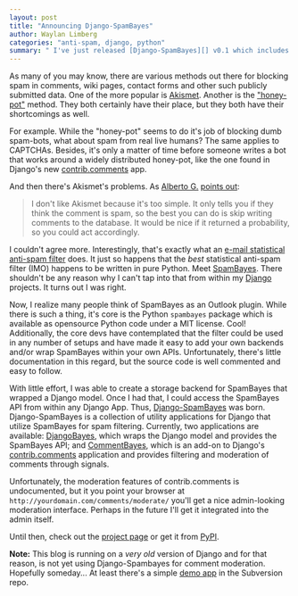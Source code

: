 ```yaml
---
layout: post
title: "Announcing Django-SpamBayes"
author: Waylan Limberg
categories: "anti-spam, django, python"
summary: " I've just released [Django-SpamBayes][] v0.1 which includes a few utility apps for [Django][] that offer an easy to use interface to the [SpamBayes][] statistical anti-spam filter allowing filtering and moderation (with training) of comments, contact forms and other publicly submitted data.  Currently, two applications are available: [DjangoBayes][], which wraps the Django model and provides the SpamBayes API; and [CommentBayes][], which is an add-on to Django's [contrib.comments][] application and provides filtering and moderation of comments through signals.  [Django-SpamBayes]: http://code.google.com/p/django-spambayes/ [Django]: http://djangoproject.com/ [SpamBayes]: http://spambayes.sourceforge.net/ [DjangoBayes]: http://code.google.com/p/django-spambayes/source/browse/trunk/docs/djangobayes.txt [CommentBayes]: http://code.google.com/p/django-spambayes/source/browse/trunk/docs/commentbayes.txt [contrib.comments]: http://docs.djangoproject.com/en/dev/ref/contrib/comments/"
---
```


As many of you may know, there are various methods out there for blocking spam in comments, wiki pages, contact forms and other such publicly submitted data. One of the more popular is [Akismet][]. Another is the ["honey-pot"][] method. They both certainly have their place, but they both have their shortcomings as well. 

For example. While the "honey-pot" seems to do it's job of blocking dumb spam-bots, what about spam from real live humans? The same applies to CAPTCHAs. Besides, it's only a matter of time before someone writes a bot that works around a widely distributed honey-pot, like the one found in Django's new [contrib.comments][] app.

And then there's Akismet's problems. As [Alberto G.][] [points out][]:

> I don't like Akismet because it's too simple. It only tells you if they think the comment is spam, so the best you can do is skip writing comments to the database. It would be nice if it returned a probability, so you could act accordingly.

I couldn't agree more. Interestingly, that's exactly what an [e-mail statistical anti-spam filter][better] does. It just so happens that the *best* statistical anti-spam filter (IMO) happens to be written in pure Python. Meet [SpamBayes][]. There shouldn't be any reason why I can't tap into that from within my [Django][] projects. It turns out I was right.

Now, I realize many people think of SpamBayes as an Outlook plugin. While there is such a thing, it's core is the Python ``spambayes`` package which is available as opensource Python code under a MIT license. Cool! Additionally, the core devs have contemplated that the filter could be used in any number of setups and have made it easy to add your own backends and/or wrap SpamBayes within your own APIs. Unfortunately, there's little documentation in this regard, but the source code is well commented and easy to follow.

With little effort, I was able to create a storage backend for SpamBayes that wrapped a Django model. Once I had that, I could access the SpamBayes API from within any Django App. Thus, [Django-SpamBayes][] was born. Django-SpamBayes is a collection of utility applications for Django that utilize SpamBayes for spam filtering. Currently, two applications are available: [DjangoBayes][], which wraps the Django model and provides the SpamBayes API; and [CommentBayes][], which is an add-on to Django's [contrib.comments][] application and provides filtering and moderation of comments through signals.

Unfortunately, the moderation features of contrib.comments is undocumented, but it you point your browser at ``http://yourdomain.com/comments/moderate/`` you'll get a nice admin-looking moderation interface. Perhaps in the future I'll get it integrated into the admin itself.

Until then, check out the [project page][] or get it from [PyPI][].

**Note:** This blog is running on a *very old* version of Django and for that reason, is not yet using Django-Spambayes for comment moderation. Hopefully someday... At least there's a simple [demo app][] in the Subversion repo.

[Akismet]: http://akismet.com/
["honey-pot"]: http://www.davidcramer.net/code/293/dealing-with-automated-form-submission-spam.html
[Alberto G.]: http://bynotes.com/fiam/
[points out]: http://fi.am/entry/preventing-spam/
[contrib.comments]: http://docs.djangoproject.com/en/dev/ref/contrib/comments/
[better]: http://www.paulgraham.com/better.html
[SpamBayes]: http://spambayes.sourceforge.net/
[Django]: http://djangoproject.com/
[Django-SpamBayes]: http://code.google.com/p/django-spambayes/
[DjangoBayes]: http://code.google.com/p/django-spambayes/source/browse/trunk/docs/djangobayes.txt
[CommentBayes]: http://code.google.com/p/django-spambayes/source/browse/trunk/docs/commentbayes.txt
[project page]:  http://code.google.com/p/django-spambayes/
[PyPI]: http://pypi.python.org/pypi/django-spambayes/
[demo app]: http://code.google.com/p/django-spambayes/source/browse/#svn/trunk/sb_demo